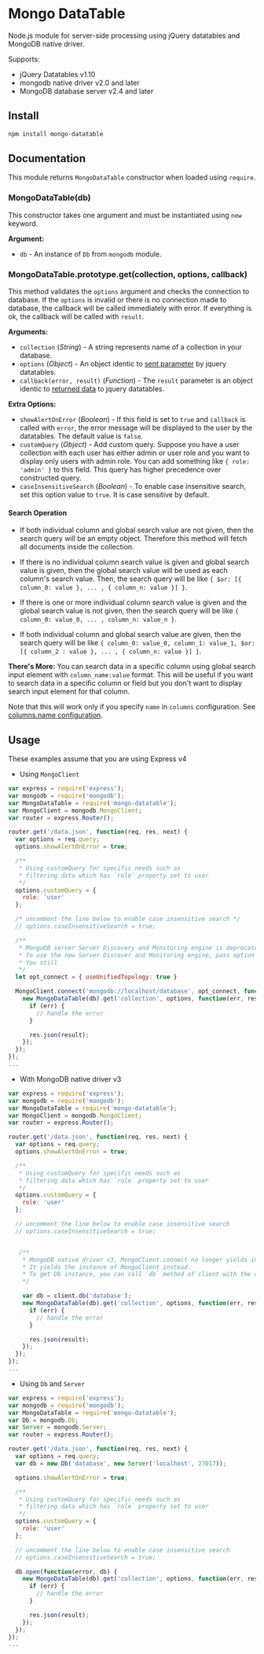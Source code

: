 # Mongo DataTable

Node.js module for server-side processing using jQuery datatables and MongoDB native driver.

Supports:

* jQuery Datatables v1.10
* mongodb native driver v2.0 and later
* MongoDB database server v2.4 and later

## Install

```bash
npm install mongo-datatable
```

## Documentation
This module returns `MongoDataTable` constructor when loaded using `require`.

### MongoDataTable(db)

This constructor takes one argument and must be instantiated using `new` keyword.

__Argument:__

* `db` - An instance of `Db` from `mongodb` module.

### MongoDataTable.prototype.get(collection, options, callback)

This method validates the `options` argument and checks the connection to database. If the `options` is invalid or there is no connection made to database, the callback will be called immediately with error. If everything is ok, the callback will be called with `result`.

__Arguments:__

* `collection` (*String*) - A string represents name of a collection in your database.
* `options` (*Object*) - An object identic to [sent parameter](https://www.datatables.net/manual/server-side#Sent-parameters) by jquery datatables.
* `callback(error, result)` (*Function*) - The `result` parameter is an object identic to  [returned data](https://www.datatables.net/manual/server-side#Returned-data) to jquery datatables.

__Extra Options:__

* `showAlertOnError` (*Boolean*) - If this field is set to `true` and `callback` is called with `error`, the error message will be displayed to the user by the datatables. The default value is `false`.
* `customQuery` (*Object*) - Add custom query. Suppose you have a user collection with each user has either admin or user role and you want to display only users with admin role. You can add something like `{ role: 'admin' }` to this field. This query has higher precedence over constructed query.
* `caseInsensitiveSearch` (*Boolean*) - To enable case insensitive search, set this option value to `true`. It is case sensitive by default.

#### Search Operation

* If both individual column and global search value are not given, then the search query will be an empty object. Therefore this method will fetch all documents inside the collection.

* If there is no individual column search value is given and global search value is given, then the global search value will be used as each column's search value. Then, the search query will be like `{ $or: [{ column_0: value }, ... , { column_n: value }] }`.

* If there is one or more individual column search value is given and the global search value is not given, then the search query will be like `{ column_0: value_0, ... , column_n: value_n }`.

* If both individual column and global search value are given, then the search query will be like `{ column_0: value_0, column_1: value_1, $or: [{ column_2 : value }, ... , { column_n: value }] }`.

__There's More:__
You can search data in a specific column using global search input element with `column_name:value` format. This will be useful if you want to search data in a specific column or field but you don't want to display search input element for that column.

Note that this will work only if you specify `name` in `columns` configuration. See [columns.name configuration](https://datatables.net/reference/option/columns.name).


## Usage

These examples assume that you are using Express v4

* Using `MongoClient`

```js
var express = require('express');
var mongodb = require('mongodb');
var MongoDataTable = require('mongo-datatable');
var MongoClient = mongodb.MongoClient;
var router = express.Router();

router.get('/data.json', function(req, res, next) {
  var options = req.query;
  options.showAlertOnError = true;

  /**
   * Using customQuery for specific needs such as
   * filtering data which has `role` property set to user
   */
  options.customQuery = {
    role: 'user'
  };

  /* uncomment the line below to enable case insensitive search */
  // options.caseInsensitiveSearch = true;

  /**
   * MongoDB server Server Discovery and Monitoring engine is deprecated
   * To use the new Server Discover and Monitoring engine, pass option { useUnifiedTopology: true } to the MongoClient constructor.
   * You still
   */
  let opt_connect = { useUnifiedTopology: true }

  MongoClient.connect('mongodb://localhost/database', opt_connect, function(err, db) {
    new MongoDataTable(db).get('collection', options, function(err, result) {
      if (err) {
        // handle the error
      }

      res.json(result);
    });
  });
});
...
```

* With MongoDB native driver v3

```js
var express = require('express');
var mongodb = require('mongodb');
var MongoDataTable = require('mongo-datatable');
var MongoClient = mongodb.MongoClient;
var router = express.Router();

router.get('/data.json', function(req, res, next) {
  var options = req.query;
  options.showAlertOnError = true;

  /**
   * Using customQuery for specific needs such as
   * filtering data which has `role` property set to user
   */
  options.customQuery = {
    role: 'user'
  };

  // uncomment the line below to enable case insensitive search
  // options.caseInsensitiveSearch = true;


   /**
    * MongoDB native driver v3, MongoClient.connect no longer yields instance of Db.
    * It yields the instance of MongoClient instead.
    * To get Db instance, you can call `db` method of client with the database name as the argument
    */

    var db = client.db('database');
    new MongoDataTable(db).get('collection', options, function(err, result) {
      if (err) {
        // handle the error
      }

      res.json(result);
    });
  });
});
...
```

* Using `Db` and `Server`

```js
var express = require('express');
var mongodb = require('mongodb');
var MongoDataTable = require('mongo-datatable');
var Db = mongodb.Db;
var Server = mongodb.Server;
var router = express.Router();

router.get('/data.json', function(req, res, next) {
  var options = req.query;
  var db = new Db('database', new Server('localhost', 27017));

  options.showAlertOnError = true;

  /**
   * Using customQuery for specific needs such as
   * filtering data which has `role` property set to user
   */
  options.customQuery = {
    role: 'user'
  };

  // uncomment the line below to enable case insensitive search
  // options.caseInsensitiveSearch = true;

  db.open(function(error, db) {
    new MongoDataTable(db).get('collection', options, function(err, result) {
      if (err) {
        // handle the error
      }

      res.json(result);
    });
  });
});
...
```
